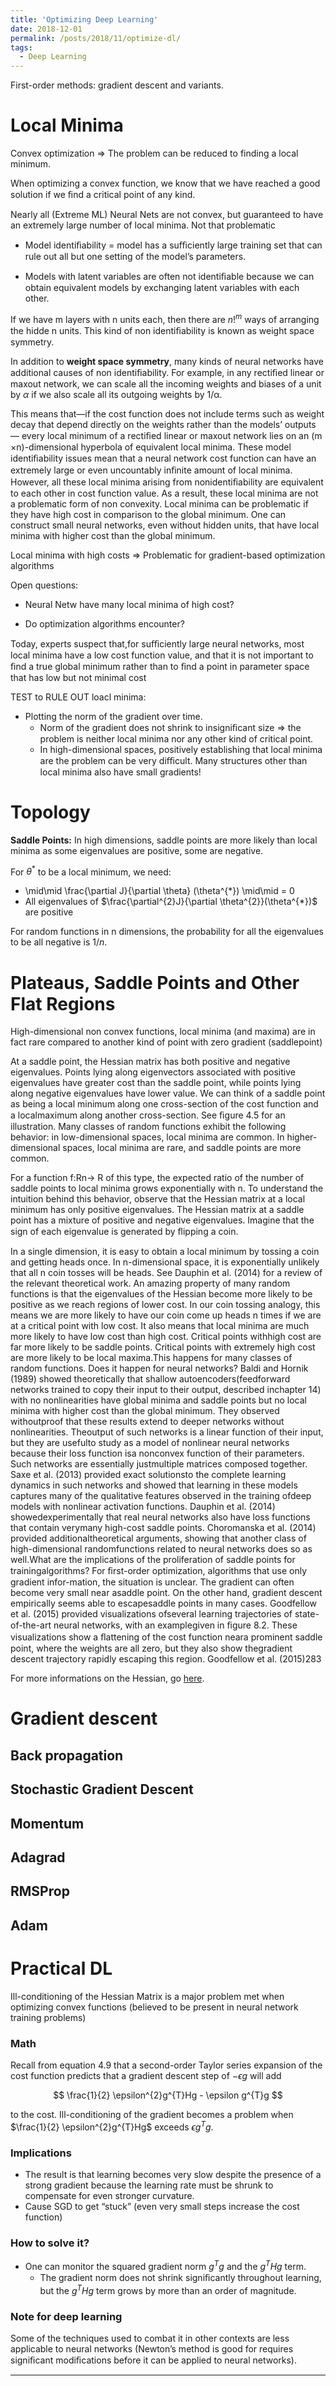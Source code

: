 ```yaml
---
title: 'Optimizing Deep Learning'
date: 2018-12-01
permalink: /posts/2018/11/optimize-dl/
tags:
  - Deep Learning
---
```


First-order methods: gradient descent and variants.

# Local Minima

Convex optimization => The problem can be reduced to finding a local minimum.

When optimizing a convex function, we know that we have reached a good solution if we ﬁnd a critical point of any kind.

Nearly all (Extreme ML) Neural Nets are not convex, but guaranteed to have an extremely large number of local minima.
Not that problematic

- Model identiﬁability = model has a suﬃciently large training set that can rule out all but one setting of the model’s parameters.

- Models with latent variables are often not identiﬁable because we can obtain equivalent models by exchanging latent variables with each other.

If we have m layers with n units each, then there are $n!^{m}$ ways of arranging the hidde n units. This kind of non identiﬁability is known as weight space symmetry.

In addition to <b>weight space symmetry</b>, many kinds of neural networks have additional causes of non identiﬁability. For example, in any rectiﬁed linear or maxout network, we can scale all the incoming weights and biases of a unit by $\alpha$ if we also scale all its outgoing weights by 1/α.

This means that—if the cost function does not include terms such as weight decay that depend directly on the weights rather than the models’ outputs — every local minimum of a rectiﬁed linear or maxout network lies on an (m ×n)-dimensional hyperbola of equivalent local minima. These model identiﬁability issues mean that a neural network cost function can have an extremely large or even uncountably inﬁnite amount of local minima. However, all these local minima arising from nonidentiﬁability are equivalent to each other in cost function value. As a result, these local minima are not a problematic form of non convexity. Local minima can be problematic if they have high cost in comparison to the global minimum. One can construct small neural networks, even without hidden units, that have local minima with higher cost than the global minimum.

Local minima with high costs => Problematic for gradient-based optimization algorithms

Open questions:
- Neural Netw have many local minima of high cost?

- Do optimization algorithms encounter?

Today, experts suspect that,for suﬃciently large neural networks, most local minima have a low cost function value, and that it is not important to ﬁnd a true global minimum rather than to ﬁnd a point in parameter space that has low but not minimal cost

TEST to RULE OUT loacl minima:
- Plotting the norm of the gradient over time.
    - Norm of the gradient does not shrink to insigniﬁcant size => the problem is neither local minima nor any other kind of critical point.
    - In high-dimensional spaces, positively establishing that local minima are the problem can be very diﬃcult. Many structures other than local minima also have small gradients!

# Topology

<b>Saddle Points:</b> In high dimensions, saddle points are more likely than local minima as some eigenvalues are positive, some are negative.

For $\theta^{*}$ to be a local minimum, we need:
- \mid\mid \frac{\partial J}{\partial \theta} (\theta^{*}) \mid\mid = 0
- All eigenvalues of $\frac{\partial^{2}J}{\partial \theta^{2}}(\theta^{*})$ are positive

For random functions in n dimensions, the probability for all the eigenvalues to be all negative is $1 / n$.

# Plateaus, Saddle Points and Other Flat Regions

High-dimensional non convex functions, local minima (and maxima) are in fact rare compared to another kind of point with zero gradient (saddlepoint)

At a saddle point, the Hessian matrix has both positive and negative eigenvalues. Points lying along eigenvectors associated with  positive eigenvalues have greater cost than the saddle point, while points lying along negative eigenvalues have lower value. We can think of a saddle point as being a local minimum along one cross-section of the cost function and a localmaximum along another cross-section. See ﬁgure 4.5 for an illustration. Many classes of random functions exhibit the following behavior: in low-dimensional spaces, local minima are common. In higher-dimensional spaces, local minima are rare, and saddle points are more common.

For a function f:Rn→ R of this type, the expected ratio of the number of saddle points to local minima grows exponentially with n. To understand the intuition behind this behavior, observe that the Hessian matrix at a local minimum has only positive eigenvalues. The Hessian matrix at a saddle point has a mixture of positive and negative eigenvalues. Imagine that the sign of each eigenvalue is generated by ﬂipping a coin.

In a single dimension, it is easy to obtain a local minimum by tossing a coin and getting heads once. In n-dimensional space, it is exponentially unlikely that all n coin tosses will be heads. See Dauphin et al. (2014) for a review of the relevant theoretical work. An amazing property of many random functions is that the eigenvalues of the Hessian become more likely to be positive as we reach regions of lower cost. In our coin tossing analogy, this means we are more likely to have our coin come up heads n times if we are at a critical point with low cost. It also means that local minima are much more likely to have low cost than high cost. Critical points withhigh cost are far more likely to be saddle points. Critical points with extremely high cost are more likely to be local maxima.This happens for many classes of random functions. Does it happen for neural networks? Baldi and Hornik (1989) showed theoretically that shallow autoencoders(feedforward networks trained to copy their input to their output, described inchapter 14) with no nonlinearities have global minima and saddle points but no local minima with higher cost than the global minimum. They observed withoutproof that these results extend to deeper networks without nonlinearities. Theoutput of such networks is a linear function of their input, but they are usefulto study as a model of nonlinear neural networks because their loss function isa nonconvex function of their parameters. Such networks are essentially justmultiple matrices composed together. Saxe et al. (2013) provided exact solutionsto the complete learning dynamics in such networks and showed that learning in these models captures many of the qualitative features observed in the training ofdeep models with nonlinear activation functions. Dauphin et al. (2014) showedexperimentally that real neural networks also have loss functions that contain verymany high-cost saddle points. Choromanska et al. (2014) provided additionaltheoretical arguments, showing that another class of high-dimensional randomfunctions related to neural networks does so as well.What are the implications of the proliferation of saddle points for trainingalgorithms? For ﬁrst-order optimization, algorithms that use only gradient infor-mation, the situation is unclear. The gradient can often become very small near asaddle point. On the other hand, gradient descent empirically seems able to escapesaddle points in many cases. Goodfellow et al. (2015) provided visualizations ofseveral learning trajectories of state-of-the-art neural networks, with an examplegiven in ﬁgure 8.2. These visualizations show a ﬂattening of the cost function neara prominent saddle point, where the weights are all zero, but they also show thegradient descent trajectory rapidly escaping this region. Goodfellow et al. (2015)283

For more informations on the Hessian, go [here](/posts/2018/11/basics-optimization/https://devitrylouis.github.io).

# Gradient descent

## Back propagation

## Stochastic Gradient Descent

## Momentum

## Adagrad

## RMSProp

## Adam

# Practical DL

Ill-conditioning of the Hessian Matrix is a major problem met when optimizing convex functions (believed to be present in neural network training problems)


### Math

Recall from equation 4.9 that a second-order Taylor series expansion of the cost function predicts that a gradient descent step of $−\epsilon g$ will add

$$
\frac{1}{2} \epsilon^{2}g^{T}Hg - \epsilon g^{T}g
$$

to the cost. Ill-conditioning of the gradient becomes a problem when $\frac{1}{2} \epsilon^{2}g^{T}Hg$ exceeds $\epsilon g^{T}g$.

### Implications
- The result is that learning becomes very slow despite the presence of a strong gradient because the learning rate must be shrunk to compensate for even stronger curvature.
- Cause SGD to get “stuck” (even very small steps increase the cost function)

### How to solve it?
- One can monitor the squared gradient norm $g^{T}g$ and the $g^{T}Hg$ term.
    - The gradient norm does not shrink signiﬁcantly throughout learning, but the $g^{T}Hg$ term grows by more than an order of magnitude.

### Note for deep learning

Some of the techniques used to combat it in other contexts are less applicable to neural networks (Newton’s method is good for requires signiﬁcant modiﬁcations before it can be applied to neural networks).



------
